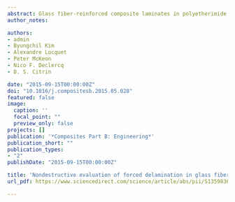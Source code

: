 ```yaml
---
abstract: Glass fiber-reinforced composite laminates in polyetherimide resin have been studied via terahertz imaging and ultrasonic C-scans. The forced delamination is created by inserting Teflon film between various layers inside the samples prior to consolidating the laminates. Using reflective pulsed terahertz imaging, we find high-resolution, low-artifact terahertz C-scan and B-scan images locating and sizing the delamination in three dimensions. Furthermore, terahertz imaging enables us to determine the thicknesses of the delamination and of the layers constituting the laminate. Ultrasonic C-scan images are also successfully obtained; however, in our samples with small thickness-to-wavelength ratio, detailed ultrasonic B-scan images providing quantitative information in depth cannot be obtained by 5 MHz or 10 MHz focused transducers. Comparative analysis between terahertz imaging and ultrasonic C-scans with regard to spatial resolution is carried out demonstrating that terahertz imaging provides higher spatial resolution for imaging, and can be regarded as an alternative or complementary modality to ultrasonic C-scans for this class of glass fiber-reinforced composites.
author_notes:

authors:
- admin
- Byungchil Kim
- Alexandre Locquet
- Peter McKeon
- Nico F. Declercq
- D. S. Citrin

date: "2015-09-15T00:00:00Z"
doi: "10.1016/j.compositesb.2015.05.028"
featured: false
image:
  caption: ''
  focal_point: ""
  preview_only: false
projects: []
publication: '*Composites Part B: Engineering*'
publication_short: ""
publication_types:
- "2"
publishDate: "2015-09-15T00:00:00Z"

title: 'Nondestructive evaluation of forced delamination in glass fiber-reinforced composites by terahertz and ultrasonic waves'
url_pdf: https://www.sciencedirect.com/science/article/abs/pii/S1359836815003327

---
```

